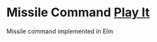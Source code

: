 Missile Command [Play It](https://s3.amazonaws.com/missile-command/main.html)
===================

Missile command implemented in Elm
